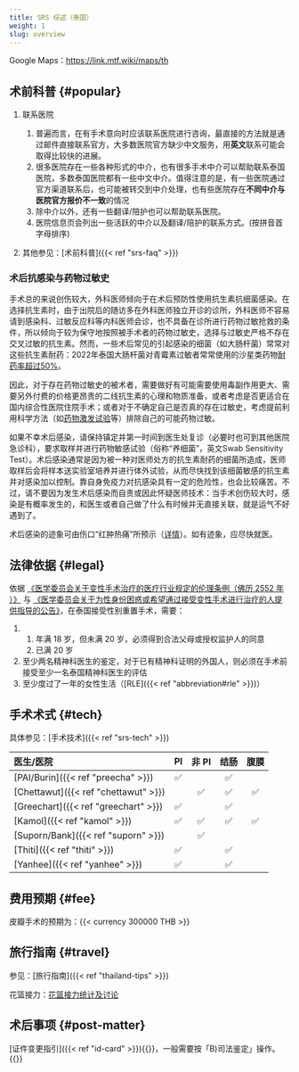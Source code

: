```yaml
---
title: SRS 综述（泰国）
weight: 1
slug: overview
---
```


Google Maps：<https://link.mtf.wiki/maps/th>

## 术前科普 {#popular}

1. 联系医院
   1. 普遍而言，在有手术意向时应该联系医院进行咨询，最直接的方法就是通过邮件直接联系官方，大多数医院官方缺少中文服务，用**英文**联系可能会取得比较快的进展。
   1. 很多医院存在一些各种形式的中介，也有很多手术中介可以帮助联系泰国医院，多数泰国医院都有一些中文中介。值得注意的是，有一些医院通过官方渠道联系后，也可能被转交到中介处理，也有些医院存在**不同中介与医院官方报价不一致**的情况
   1. 除中介以外，还有一些翻译/陪护也可以帮助联系医院。
   1. 医院信息页会列出一些活跃的中介以及翻译/陪护的联系方式。(按拼音首字母排序)

1. 其他参见：[术前科普]({{< ref "srs-faq" >}})

### 术后抗感染与药物过敏史

手术总的来说创伤较大，外科医师倾向于在术后预防性使用抗生素抗细菌感染。在选择抗生素时，由于出院后的随访多在外科医师独立开诊的诊所，外科医师不容易请到感染科、过敏反应科等内科医师会诊，也不具备在诊所进行药物过敏抢救的条件，所以倾向于较为保守地按照被手术者的药物过敏史，选择与过敏史严格不存在交叉过敏的抗生素。然而，一些术后常见的引起感染的细菌（如大肠杆菌）常常对这些抗生素耐药：2022年泰国大肠杆菌对青霉素过敏者常常使用的沙星类药物[耐药率超过50%](http://narst.dmsc.moph.go.th/data/AMR%202000-2022-12M.pdf)。

因此，对于存在药物过敏史的被术者，需要做好有可能需要使用毒副作用更大、需要另外付费的价格更昂贵的二线抗生素的心理和物质准备，或者考虑是否更适合在国内综合性医院住院手术；或者对于不确定自己是否真的存在过敏史，考虑提前利用科学方法（如[药物激发试验](https://rs.yiigle.com/CN112150202010/1256343.htm)等）排除自己的可能药物过敏。

如果不幸术后感染，请保持镇定并第一时间到医生处复诊（必要时也可到其他医院急诊科），要求取样并进行药物敏感试验（俗称“养细菌”，英文Swab Sensitivity Test）。术后感染通常是因为被一种对医师处方的抗生素耐药的细菌所造成，医师取样后会将样本送实验室培养并进行体外试验，从而尽快找到该细菌敏感的抗生素并对感染加以控制。靠自身免疫力对抗感染具有一定的危险性，也会比较痛苦。不过，请不要因为发生术后感染而自责或因此怀疑医师技术：当手术创伤较大时，感染是有概率发生的，和医生或者自己做了什么有时候并无直接关联，就是运气不好遇到了。

术后感染的迹象可由伤口“红肿热痛”所预示（[详情](https://www.cdc.gov.tw/Category/ListContent/Hh094B49-DRwe2RR4eFfrQ?uaId=-2gBne66Ee6_QnLcRA_8jw)）。如有迹象，应尽快就医。

## 法律依据 {#legal}

依据 [《医学委员会关于变性手术治疗的医疗行业规定的伦理条例（佛历 2552 年 ）》](https://www.tmc.or.th/download/jul09-02.pdf) 与 [《医学委员会关于为性身份困惑或希望通过接受变性手术进行治疗的人提供指导的公告》](http://www.thailawforum.com/Guidelines-sex-change-operations.html)，在泰国接受性别重置手术，需要：

<!-- markdownlint-disable -->

1. 1. 年满 18 岁，但未满 20 岁，必须得到合法父母或授权监护人的同意
   1. 已满 20 岁
1. 至少两名精神科医生的鉴定，对于已有精神科证明的外国人，则必须在手术前接受至少一名泰国精神科医生的评估
1. 至少度过了一年的女性生活（[RLE]({{< ref "abbreviation#rle" >}})）

<!-- markdownlint-enable -->

## 手术术式 {#tech}

具体参见：[手术技术]({{< ref "srs-tech" >}})

| 医生/医院                            |   PI    |  非 PI  |  结肠   |  腹膜   |
| :----------------------------------- | :-----: | :-----: | :-----: | :-----: |
| [PAI/Burin]({{< ref "preecha" >}})   | &#9989; |         | &#9989; |         |
| [Chettawut]({{< ref "chettawut" >}}) |         | &#9989; | &#9989; | &#9989; |
| [Greechart]({{< ref "greechart" >}}) | &#9989; |         | &#9989; |         |
| [Kamol]({{< ref "kamol" >}})         | &#9989; | &#9989; | &#9989; | &#9989; |
| [Suporn/Bank]({{< ref "suporn" >}})  |         | &#9989; |         |         |
| [Thiti]({{< ref "thiti" >}})         | &#9989; |         | &#9989; |         |
| [Yanhee]({{< ref "yanhee" >}})       | &#9989; |         | &#9989; |         |

## 费用预期 {#fee}

皮瓣手术的预期为：{{< currency 300000 THB >}}

## 旅行指南 {#travel}

参见：[旅行指南]({{< ref "thailand-tips" >}})

花篮接力：[花篮接力统计及讨论](https://github.com/project-trans/reports/discussions/2)

## 术后事项 {#post-matter}

[证件变更指引]({{< ref "id-card" >}}){{<local zh-cn>}}，一般需要按「B)司法鉴定」操作。{{</local>}}
